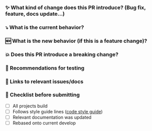 ### :sparkles: What kind of change does this PR introduce? (Bug fix, feature, docs update...)

### :arrow_heading_down: What is the current behavior?

### :new: What is the new behavior (if this is a feature change)?

### :boom: Does this PR introduce a breaking change?

### :bug: Recommendations for testing

### :memo: Links to relevant issues/docs

### :thinking: Checklist before submitting

- [ ] All projects build
- [ ] Follows style guide lines ([code style guide](https://github.com/ninjasolutions/flutter_pusher/blob/master/CONTRIBUTING.md))
- [ ] Relevant documentation was updated
- [ ] Rebased onto current develop
